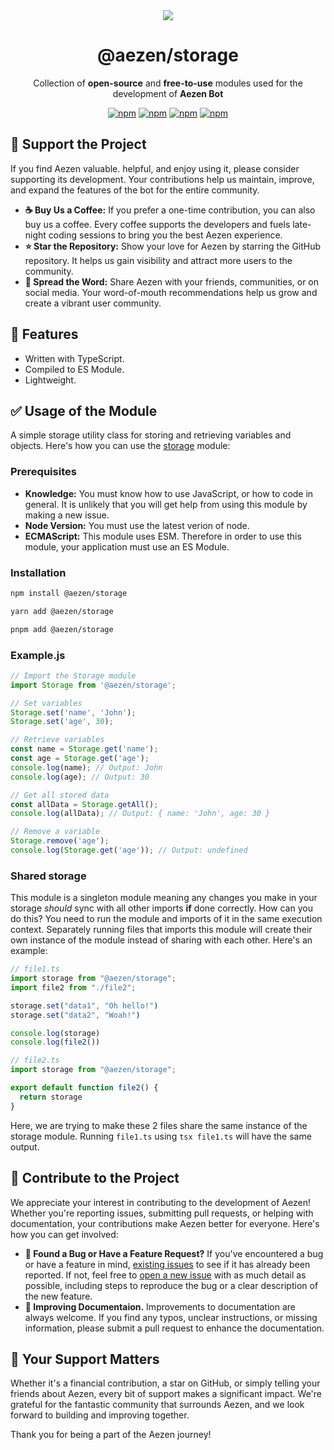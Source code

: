 <div align="center">
  <img src="https://cdn.discordapp.com/attachments/1183338541690933288/1224549770228535296/1712025319044.png?ex=661de5d8&is=660b70d8&hm=b24c29c50295ee0f423aa48ae5044041859cfece46e74e3eee33330a9f0f5672&" />
  
  # @aezen/storage
  Collection of **open-source** and **free-to-use** modules used for the development of **Aezen Bot**

  [![npm](https://img.shields.io/npm/v/@aezen/localization?color=crimson&logo=npm&style=flat-square&label=@aezen/localization)](https://www.npmjs.com/package/@aezen/localization)
  [![npm](https://img.shields.io/npm/v/@aezen/duration?color=crimson&logo=npm&style=flat-square&label=@aezen/duration)](https://www.npmjs.com/package/@aezen/duration)
  [![npm](https://img.shields.io/npm/v/@aezen/logger?color=crimson&logo=npm&style=flat-square&label=@aezen/logger)](https://www.npmjs.com/package/@aezen/logger)
  [![npm](https://img.shields.io/npm/v/@aezen/storage?color=crimson&logo=npm&style=flat-square&label=@aezen/storage)](https://www.npmjs.com/package/@aezen/storage)
</div>

## 🩵 Support the Project
If you find Aezen valuable. helpful, and enjoy using it, please consider supporting its development. Your contributions help us maintain, improve, and expand the features of the bot for the entire community.

- **☕ Buy Us a Coffee:** If you prefer a one-time contribution, you can also buy us a coffee. Every coffee supports the developers and fuels late-night coding sessions to bring you the best Aezen experience.
- **⭐ Star the Repository:** Show your love for Aezen by starring the GitHub repository. It helps us gain visibility and attract more users to the community.
- **🌊 Spread the Word:** Share Aezen with your friends, communities, or on social media. Your word-of-mouth recommendations help us grow and create a vibrant user community.

## 📍 Features
- Written with TypeScript.
- Compiled to ES Module.
- Lightweight.

## ✅ Usage of the Module
A simple storage utility class for storing and retrieving variables and objects. Here's how you can use the [storage](https://www.npmjs.com/package/@aezen/storage) module:

### Prerequisites
- **Knowledge:** You must know how to use JavaScript, or how to code in general. It is unlikely that you will get help from using this module by making a new issue.
- **Node Version:** You must use the latest verion of node.
- **ECMAScript:** This module uses ESM. Therefore in order to use this module, your application must use an ES Module.

### Installation
```bash
npm install @aezen/storage
```
```bash
yarn add @aezen/storage
```
```bash
pnpm add @aezen/storage
```

### Example.js
```js
// Import the Storage module
import Storage from '@aezen/storage';

// Set variables
Storage.set('name', 'John');
Storage.set('age', 30);

// Retrieve variables
const name = Storage.get('name');
const age = Storage.get('age');
console.log(name); // Output: John
console.log(age); // Output: 30

// Get all stored data
const allData = Storage.getAll();
console.log(allData); // Output: { name: 'John', age: 30 }

// Remove a variable
Storage.remove('age');
console.log(Storage.get('age')); // Output: undefined
```

### Shared storage
This module is a singleton module meaning any changes you make in your storage *should* sync with all other imports **if** done correctly. How can you do this? You need to run the module and imports of it in the same execution context. Separately running files that imports this module will create their own instance of the module instead of sharing with each other. Here's an example:

```js
// file1.ts
import storage from "@aezen/storage";
import file2 from "./file2";

storage.set("data1", "Oh hello!")
storage.set("data2", "Woah!")

console.log(storage)
console.log(file2())
```
```js
// file2.ts
import storage from "@aezen/storage";

export default function file2() {
  return storage
}
```
Here, we are trying to make these 2 files share the same instance of the storage module. Running ```file1.ts``` using ```tsx file1.ts``` will have the same output.

## 🤝 Contribute to the Project
We appreciate your interest in contributing to the development of Aezen! Whether you're reporting issues, submitting pull requests, or helping with documentation, your contributions make Aezen better for everyone. Here's how you can get involved:
- **🐛 Found a Bug or Have a Feature Request?** If you've encountered a bug or have a feature in mind, [existing issues](https://github.com/AezenBot/packages/issues) to see if it has already been reported. If not, feel free to [open a new issue](https://github.com/AezenBot/packages/issues/new) with as much detail as possible, including steps to reproduce the bug or a clear description of the new feature.
- **💯 Improving Documentaion.** Improvements to documentation are always welcome. If you find any typos, unclear instructions, or missing information, please submit a pull request to enhance the documentation.

## 🦊 Your Support Matters
Whether it's a financial contribution, a star on GitHub, or simply telling your friends about Aezen, every bit of support makes a significant impact. We're grateful for the fantastic community that surrounds Aezen, and we look forward to building and improving together.

Thank you for being a part of the Aezen journey!